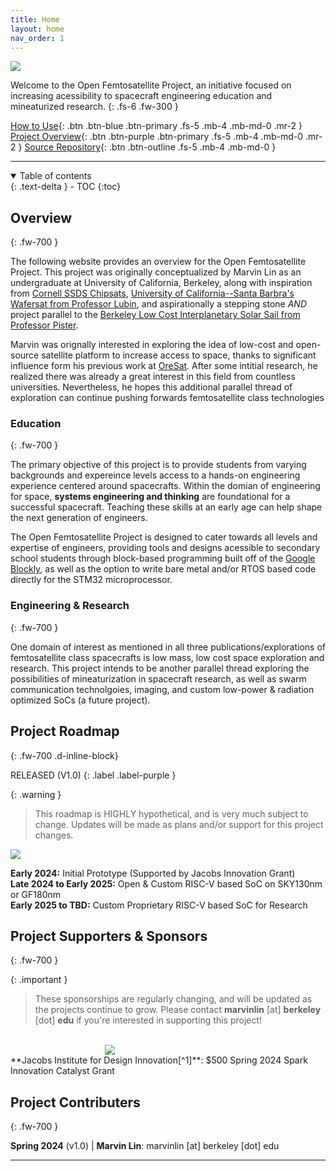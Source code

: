 ```yaml
---
title: Home
layout: home
nav_order: 1
---
```


<p style="width:70%;">
  <img src="/assets/logo.png" />
</p>

Welcome to the Open Femtosatellite Project, an initiative focused on increasing acessibility to spacecraft engineering education and mineaturized research.
{: .fs-6 .fw-300 }

[How to Use](https://femtosat.marvinlin.space/src/how-to.html){: .btn .btn-blue .btn-primary .fs-5 .mb-4 .mb-md-0 .mr-2 }
[Project Overview](https://femtosat.marvinlin.space/src/premise.html){: .btn .btn-purple .btn-primary .fs-5 .mb-4 .mb-md-0 .mr-2 }
[Source Repository](https://github.com/marvinlinn/open-femtosatellite){: .btn .btn-outline .fs-5 .mb-4 .mb-md-0 }

---

<details open markdown="block">
  <summary>
    Table of contents
  </summary>
  {: .text-delta }
- TOC
{:toc}
</details>

## Overview
{: .fw-700 }

The following website provides an overview for the Open Femtosatellite Project. This project was originally conceptualized by Marvin Lin as an undergraduate at University of California, Berkeley, along with inspiration from [Cornell SSDS Chipsats](https://www.spacecraftresearch.com/chip-satellites), [University of California--Santa Barbra's Wafersat from Professor Lubin](https://www.deepspace.ucsb.edu/projects/wafer-scale-spacecraft-development), and aspirationally a stepping stone *AND* project parallel to the [Berkeley Low Cost Interplanetary Solar Sail from Professor Pister](https://bsac.berkeley.edu/publications/bliss-interplanetary-exploration-swarms-low-cost-spacecraft).

Marvin was orignally interested in exploring the idea of low-cost and open-source satellite platform to increase access to space, thanks to significant influence form his previous work at [OreSat](https://oresat.org). After some intitial research, he realized there was already a great interest in this field from countless universities. Nevertheless, he hopes this additional parallel thread of exploration can continue pushing forwards femtosatellite class technologies

### Education
{: .fw-700 }

The primary objective of this project is to provide students from varying backgrounds and expereince levels access to a hands-on engineering experience centered around spacecrafts. Within the domian of engineering for space, **systems engineering and thinking** are foundational for a successful spacecraft. Teaching these skills at an early age can help shape the next generation of engineers.

The Open Femtosatellite Project is designed to cater towards all levels and expertise of engineers, providing tools and designs acessible to secondary school students through block-based programming built off of the [Google Blockly](https://developers.google.com/blockly), as well as the option to write bare metal and/or RTOS based code directly for the STM32 microprocessor. 

### Engineering & Research
{: .fw-700 }

One domain of interest as mentioned in all three publications/explorations of femtosatellite class spacecrafts is low mass, low cost space exploration and research. This project intends to be another parallel thread exploring the possibilities of mineaturization in spacecraft research, as well as swarm communication technolgoies, imaging, and custom low-power & radiation optimized SoCs (a future project).

## Project Roadmap
{: .fw-700 .d-inline-block}

RELEASED (V1.0)
{: .label .label-purple }

{: .warning }
> This roadmap is HIGHLY hypothetical, and is very much subject to change. Updates will be made as
> plans and/or support for this project changes.

<p align:center style="margin: auto;">
  <img src="/assets/ProjectRoadmap.png" />
</p>

**Early 2024:** Initial Prototype (Supported by Jacobs Innovation Grant)\
**Late 2024 to Early 2025:** Open & Custom RISC-V based SoC on SKY130nm or GF180nm\
**Early 2025 to TBD:** Custom Proprietary RISC-V based SoC for Research

## Project Supporters & Sponsors
{: .fw-700 }

{: .important }
> These sponsorships are regularly changing, and will be updated as the projects continue to grow.
> Please contact **marvinlin** [at] **berkeley** [dot] **edu** if you're interested in supporting this project!

<br />

<p align:center style="width:40%; margin: auto;">
  <img src="/assets/jacobs.png" />
</p>
**Jacobs Institute for Design Innovation[^1]**: $500 Spring 2024 Spark Innovation Catalyst Grant

## Project Contributers
{: .fw-700 }

**Spring 2024** (v1.0) | **Marvin Lin**: marvinlin [at] berkeley [dot] edu

----

[^1]: Jacobs Insititute for Design is a part of the UC Berkeley Campus
